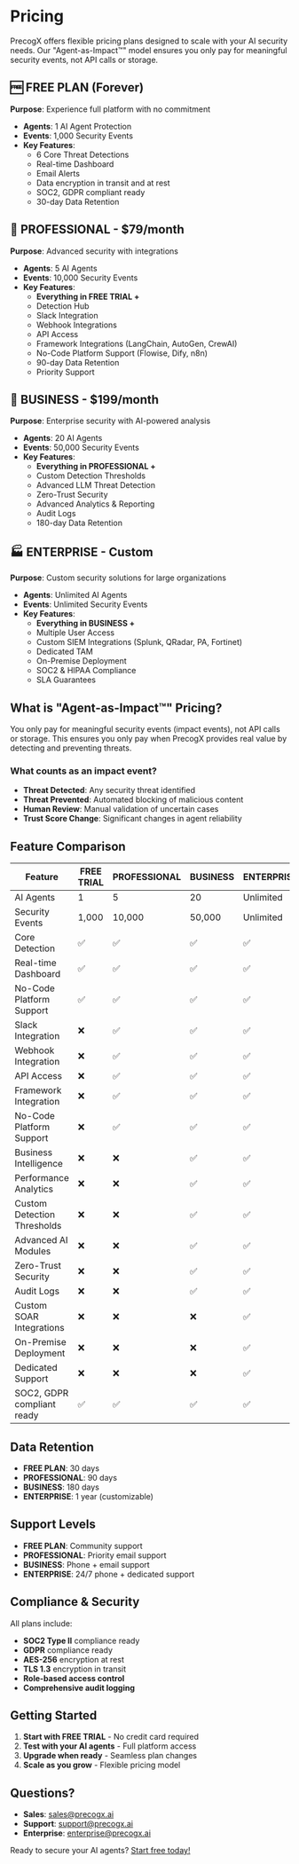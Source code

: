 # Pricing

PrecogX offers flexible pricing plans designed to scale with your AI security needs. Our "Agent-as-Impact™" model ensures you only pay for meaningful security events, not API calls or storage.

## 🆓 FREE PLAN (Forever)

**Purpose**: Experience full platform with no commitment

- **Agents**: 1 AI Agent Protection
- **Events**: 1,000 Security Events
- **Key Features**:
  - 6 Core Threat Detections
  - Real-time Dashboard
  - Email Alerts
  - Data encryption in transit and at rest
  - SOC2, GDPR compliant ready
  - 30-day Data Retention

## 💼 PROFESSIONAL - $79/month

**Purpose**: Advanced security with integrations

- **Agents**: 5 AI Agents
- **Events**: 10,000 Security Events
- **Key Features**:
  - **Everything in FREE TRIAL +**
  - Detection Hub
  - Slack Integration
  - Webhook Integrations
  - API Access
  - Framework Integrations (LangChain, AutoGen, CrewAI)
  - No-Code Platform Support (Flowise, Dify, n8n)
  - 90-day Data Retention
  - Priority Support

## 🏢 BUSINESS - $199/month

**Purpose**: Enterprise security with AI-powered analysis

- **Agents**: 20 AI Agents
- **Events**: 50,000 Security Events
- **Key Features**:
  - **Everything in PROFESSIONAL +**
  - Custom Detection Thresholds
  - Advanced LLM Threat Detection
  - Zero-Trust Security
  - Advanced Analytics & Reporting
  - Audit Logs
  - 180-day Data Retention

## 🏭 ENTERPRISE - Custom

**Purpose**: Custom security solutions for large organizations

- **Agents**: Unlimited AI Agents
- **Events**: Unlimited Security Events
- **Key Features**:
  - **Everything in BUSINESS +**
  - Multiple User Access
  - Custom SIEM Integrations (Splunk, QRadar, PA, Fortinet)
  - Dedicated TAM
  - On-Premise Deployment
  - SOC2 & HIPAA Compliance
  - SLA Guarantees

## What is "Agent-as-Impact™" Pricing?

You only pay for meaningful security events (impact events), not API calls or storage. This ensures you only pay when PrecogX provides real value by detecting and preventing threats.

### What counts as an impact event?

- **Threat Detected**: Any security threat identified
- **Threat Prevented**: Automated blocking of malicious content
- **Human Review**: Manual validation of uncertain cases
- **Trust Score Change**: Significant changes in agent reliability

## Feature Comparison

| Feature | FREE TRIAL | PROFESSIONAL | BUSINESS | ENTERPRISE |
|---------|------------|--------------|----------|------------|
| AI Agents | 1 | 5 | 20 | Unlimited |
| Security Events | 1,000 | 10,000 | 50,000 | Unlimited |
| Core Detection | ✅ | ✅ | ✅ | ✅ |
| Real-time Dashboard | ✅ | ✅ | ✅ | ✅ |
| No-Code Platform Support | ✅ | ✅ | ✅ | ✅ |
| Slack Integration | ❌ | ✅ | ✅ | ✅ |
| Webhook Integration | ❌ | ✅ | ✅ | ✅ |
| API Access | ❌ | ✅ | ✅ | ✅ |
| Framework Integration | ❌ | ✅ | ✅ | ✅ |
| No-Code Platform Support | ❌ | ✅ | ✅ | ✅ |
| Business Intelligence | ❌ | ❌ | ✅ | ✅ |
| Performance Analytics | ❌ | ❌ | ✅ | ✅ |
| Custom Detection Thresholds | ❌ | ❌ | ✅ | ✅ |
| Advanced AI Modules | ❌ | ❌ | ✅ | ✅ |
| Zero-Trust Security | ❌ | ❌ | ✅ | ✅ |
| Audit Logs | ❌ | ❌ | ✅ | ✅ |
| Custom SOAR Integrations | ❌ | ❌ | ❌ | ✅ |
| On-Premise Deployment | ❌ | ❌ | ❌ | ✅ |
| Dedicated Support | ❌ | ❌ | ❌ | ✅ |
| SOC2, GDPR compliant ready| ✅ | ✅ | ✅ | ✅ |


## Data Retention

- **FREE PLAN**: 30 days
- **PROFESSIONAL**: 90 days
- **BUSINESS**: 180 days
- **ENTERPRISE**: 1 year (customizable)

## Support Levels

- **FREE PLAN**: Community support
- **PROFESSIONAL**: Priority email support
- **BUSINESS**: Phone + email support
- **ENTERPRISE**: 24/7 phone + dedicated support

## Compliance & Security

All plans include:
- **SOC2 Type II** compliance ready
- **GDPR** compliance ready
- **AES-256** encryption at rest
- **TLS 1.3** encryption in transit
- **Role-based access control**
- **Comprehensive audit logging**

## Getting Started

1. **Start with FREE TRIAL** - No credit card required
2. **Test with your AI agents** - Full platform access
3. **Upgrade when ready** - Seamless plan changes
4. **Scale as you grow** - Flexible pricing model

## Questions?

- **Sales**: sales@precogx.ai
- **Support**: support@precogx.ai
- **Enterprise**: enterprise@precogx.ai

Ready to secure your AI agents? [Start free today!](https://app.precogx.ai/signup)
